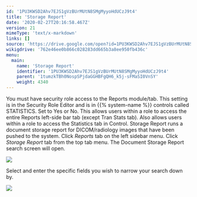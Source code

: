 ```yaml
---
id: '1PU3KWSD2Ahv7EJS1gVzBUrMUtN8SMgMyyoHdUCzJ9t4'
title: 'Storage Report'
date: '2020-02-27T20:16:58.467Z'
version: 21
mimeType: 'text/x-markdown'
links: []
source: 'https://drive.google.com/open?id=1PU3KWSD2Ahv7EJS1gVzBUrMUtN8SMgMyyoHdUCzJ9t4'
wikigdrive: '762e46ee0b866c028283dd665b3a8ee950fb436c'
menu:
  main:
    name: 'Storage Report'
    identifier: '1PU3KWSD2Ahv7EJS1gVzBUrMUtN8SMgMyyoHdUCzJ9t4'
    parent: '1tumzkTBh0NospSPjdaGGHBFgQH6_k5j-sFMaSI0VnSY'
    weight: 4340
---
```

You must have security role access to the Reports module/tab. This setting is in the Security Role Editor and is in {{% system-name %}} controls called STATISTICS. Set to Yes or No. This allows users within a role to access the entire Reports left-side bar tab (except Tran Stats tab). Also allows users within a role to access the Statistics tab in Control.
Storage Report runs a document storage report for DICOM/radiology images that have been pushed to the system.
Click *Reports* tab on the left sidebar menu.
Click *Storage Report* tab from the top tab menu.
The Document Storage Report search screen will open.

![](../storage-report.assets/100000000000021C0000017CE49010E8053F60AF.png)

Select and enter the specific fields you wish to narrow your search down by.

![](../storage-report.assets/10000000000003850000019BF42EF4A28225EB5E.png)

